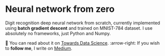 # Neural network from zero

Digit recognition deep neural network from scratch, currently implemented using **batch gradient descent** and trained on MNIST-784 dataset. I use absolutely no frameworks, just Python and Numpy. 

:eyes: You can read about it on [Towards Data Science](https://medium.com/p/8f03c5c50adc).
:arrow-right: If you wish to **follow me**, I write on [Medium](https://sassoli.medium.com).
